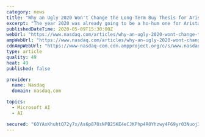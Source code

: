 ```yaml
---
category: news
title: "Why an Ugly 2020 Won't Change the Long-Term Buy Thesis for Arista Networks Stock"
excerpt: "The year 2020 was already going to be a ho-hum one for Arista Networks (NYSE: ANET), and the coronavirus pandemic certainly hasn't changed that. As expected, the first quarter notched a year-over-year decline in sales,"
publishedDateTime: 2020-05-09T15:30:00Z
webUrl: "https://www.nasdaq.com/articles/why-an-ugly-2020-wont-change-the-long-term-buy-thesis-for-arista-networks-stock-2020-05-09"
ampWebUrl: "https://www.nasdaq.com/articles/why-an-ugly-2020-wont-change-the-long-term-buy-thesis-for-arista-networks-stock-2020-05-09?amp"
cdnAmpWebUrl: "https://www-nasdaq-com.cdn.ampproject.org/c/s/www.nasdaq.com/articles/why-an-ugly-2020-wont-change-the-long-term-buy-thesis-for-arista-networks-stock-2020-05-09?amp"
type: article
quality: 49
heat: 49
published: false

provider:
  name: Nasdaq
  domain: nasdaq.com

topics:
  - Microsoft AI
  - AI

secured: "60YAxKhuhtQ72y7x/As6p870sNPB25KE4eCJKPhp4R0Yhzwy4F69yr03Nuoj3C4YAeJ463EFONvUYd1N/wQh3sS7i4q7zD7OzWqZDwGoSqI2H0HJtU3Jf3qHE1F+PgtC1X6SIbbj+mexzBdGHGMSjp7gC2eRoTeMEzZ5uOB+PbBq7gtEBxmuYaSGLkhgsLaf9v3sNKRB5iU+6p0KcpRg408Lpg90D2wuZJnMRq08l9z3imkkKrQOTuW8CTD9/cc+3iujhLnEQ6oy45LsNXGer69vrNEK7OnoLi78QYMpZ94KdoQMfiMnXvZoVxF5rB/O;URc5zEJQMIi+E0tOMEhMWw=="
---
```


